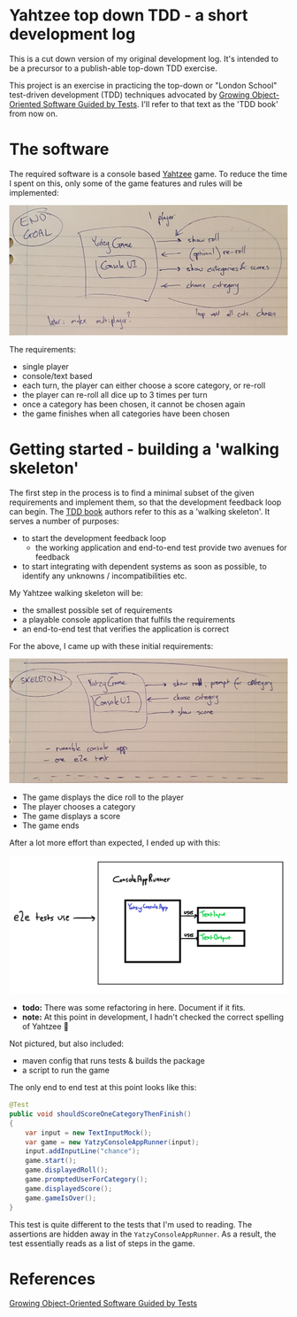 # Yahtzee top down TDD - a short development log

This is a cut down version of my original development log. It's intended to be a
precursor to a publish-able top-down TDD exercise.

This project is an exercise in practicing the top-down or "London School" test-driven
development (TDD) techniques advocated by [Growing Object-Oriented Software Guided by Tests][TDD book].
I'll refer to that text as the 'TDD book' from now on.


# The software

The required software is a console based [Yahtzee][Yahtzee] game. To reduce the time
I spent on this, only some of the game features and rules will be implemented:

![end goal](./img/01_end_goal.jpg)

The requirements:

- single player
- console/text based
- each turn, the player can either choose a score category, or re-roll
- the player can re-roll all dice up to 3 times per turn
- once a category has been chosen, it cannot be chosen again
- the game finishes when all categories have been chosen


# Getting started - building a 'walking skeleton'

The first step in the process is to find a minimal subset of the given requirements and
implement them, so that the development feedback loop can begin. The [TDD book]
authors refer to this as a 'walking skeleton'. It serves a number of purposes:

- to start the development feedback loop
    - the working application and end-to-end test provide two avenues for feedback
- to start integrating with dependent systems as soon as possible, to identify
  any unknowns / incompatibilities etc.

My Yahtzee walking skeleton will be:

- the smallest possible set of requirements
- a playable console application that fulfils the requirements
- an end-to-end test that verifies the application is correct

For the above, I came up with these initial requirements:

![end goal](./img/02_skeleton.jpg)

- The game displays the dice roll to the player
- The player chooses a category
- The game displays a score
- The game ends

After a lot more effort than expected, I ended up with this:

![skeleton implementation](./img/02_skeleton_e2e_plus_runner.png)

- **todo:** There was some refactoring in here. Document if it fits.
- **note:** At this point in development, I hadn't checked the correct spelling
            of Yahtzee :facepalm:

Not pictured, but also included:

- maven config that runs tests & builds the package
- a script to run the game

The only end to end test at this point looks like this:

```java
@Test
public void shouldScoreOneCategoryThenFinish()
{
    var input = new TextInputMock();
    var game = new YatzyConsoleAppRunner(input);
    input.addInputLine("chance");
    game.start();
    game.displayedRoll();
    game.promptedUserForCategory();
    game.displayedScore();
    game.gameIsOver();
}
```

This test is quite different to the tests that I'm used to reading. The assertions are
hidden away in the `YatzyConsoleAppRunner`. As a result, the test essentially reads as
a list of steps in the game.

# References

[Growing Object-Oriented Software Guided by Tests][tdd book]

[TDD book]: http://www.growing-object-oriented-software.com/
[Yahtzee]: https://en.wikipedia.org/wiki/Yahtzee